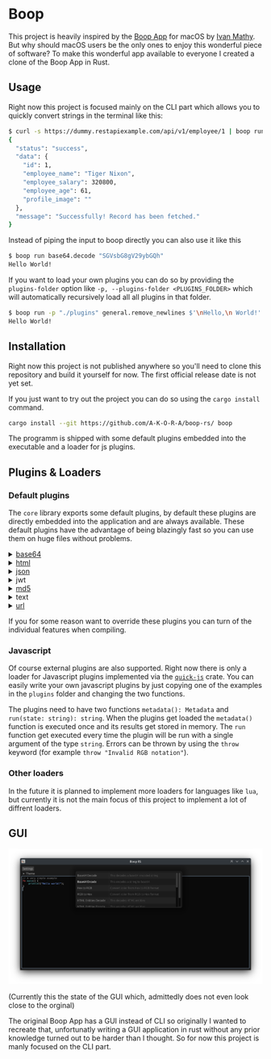 # Boop
This project is heavily inspired by the [Boop App](https://boop.okat.best/) for macOS by [Ivan Mathy](https://github.com/IvanMathy). But why should macOS users be the only ones to enjoy this wonderful piece of software? To make this wonderful app available to everyone I created a clone of the Boop App in Rust.

## Usage

Right now this project is focused mainly on the CLI part which allows you to quickly convert strings in the terminal like this:

```bash
$ curl -s https://dummy.restapiexample.com/api/v1/employee/1 | boop run json.format
{
  "status": "success",
  "data": {
    "id": 1,
    "employee_name": "Tiger Nixon",
    "employee_salary": 320800,
    "employee_age": 61,
    "profile_image": ""
  },
  "message": "Successfully! Record has been fetched."
}
```

Instead of piping the input to boop directly you can also use it like this

```bash
$ boop run base64.decode "SGVsbG8gV29ybGQh"
Hello World!
```

If you want to load your own plugins you can do so by providing the `plugins-folder` option like `-p, --plugins-folder <PLUGINS_FOLDER>` which will automatically recursively load all all plugins in that folder.

```bash
$ boop run -p "./plugins" general.remove_newlines $'\nHello,\n World!'
Hello World!
```

## Installation
Right now this project is not published anywhere so you'll need to clone this repository and build it yourself for now. The first official release date is not yet set.

If you just want to try out the project you can do so using the `cargo install` command.
```bash
cargo install --git https://github.com/A-K-O-R-A/boop-rs/ boop
```

The programm is shipped with some default plugins embedded into the executable and a loader for js plugins.

## Plugins & Loaders

### Default plugins
The `core` library exports some default plugins, by default these plugins are directly embedded into the application and are always available. These default plugins have the advantage of being blazingly fast so you can use them on huge files without problems.  


<details>
<summary><a href="https://crates.io/crates/base64">base64</a></summary>

 * base64.decode
 * base64.encode

</details>



<details>
<summary><a href="https://crates.io/crates/html-escape">html</a></summary>

 * html.decode
 * html.encode

</details>



<details>
<summary><a href="https://crates.io/crates/json">json</a></summary>

 * json.stringify
 * json.parse
 * json.format
 * json.minify

</details>



<details>
<summary>jwt</summary>

 * jwt.decode
 * jwt.format

</details>



<details>
<summary><a href="https://crates.io/crates/md5">md5</a></summary>

 * md5.hash
</details>



<details>
<summary>text</summary>

 * text.lowercase
 * text.uppercase
 * text.reverse
 * text.remove_newlines
 * text.count_chars
 * text.count_lines

</details>



<details>
<summary><a href="https://crates.io/crates/urlencoding">url</a></summary>

 * url.decode
 * url.encode

</details>

If you for some reason want to override these plugins you can turn of the individual features when compiling.

### Javascript
Of course external plugins are also supported. Right now there is only a loader for Javascript plugins implemented via the [`quick-js`](https://github.com/theduke/quickjs-rs) crate. You can easily write your own javascript plugins by just copying one of the examples in the `plugins` folder and changing the two functions.

The plugins need to have two functions `metadata(): Metadata` and `run(state: string): string`. When the plugins get loaded the `metadata()` function is executed once and its results get stored in memory. The `run` function get executed every time the plugin will be run with a single argument of the type `string`. Errors can be thrown by using the `throw` keyword (for example `throw "Invalid RGB notation"`).


### Other loaders
In the future it is planned to implement more loaders for languages like `lua`, but currently it is not the main focus of this project to implement a lot of diffrent loaders.

## GUI 
![Screenshot](./gui.png)

(Currently this the state of the GUI which, admittedly does not even look close to the orginal)

The original Boop App has a GUI instead of CLI so originally I wanted to recreate that, unfortunatly writing a GUI application in rust without any prior knowledge turned out to be harder than I thought. So for now this project is manly focused on the CLI part.